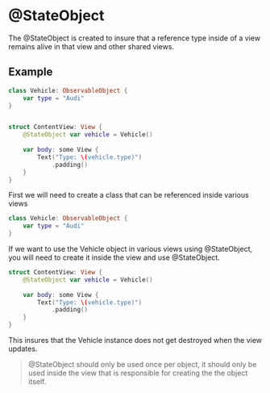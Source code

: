 # @StateObject

 The @StateObject is created to insure that a reference type inside of a view remains alive in that view and other shared views. 

## Example

``` swift
class Vehicle: ObservableObject {
    var type = "Audi"
}


struct ContentView: View {
    @StateObject var vehicle = Vehicle()
    
    var body: some View {
        Text("Type: \(vehicle.type)")
            .padding()
    }
}
```

First we will need to create a class that can be referenced inside various views

``` swift 
class Vehicle: ObservableObject {
    var type = "Audi"
}
```

If we want to use the Vehicle object in various views using @StateObject, you will need to create it inside the view and use @StateObject.
``` swift
struct ContentView: View {
    @StateObject var vehicle = Vehicle()
    
    var body: some View {
        Text("Type: \(vehicle.type)")
            .padding()
    }
}
``` 
This insures that the Vehicle instance does not get destroyed when the view updates.
> @StateObject should only be used once per object, it should only be used inside the view that is responsible for creating the the object itself. 

